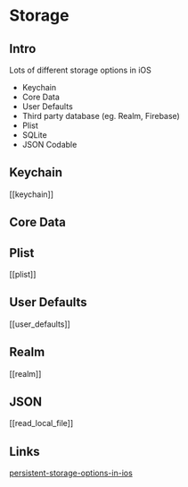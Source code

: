 # Storage

## Intro


Lots of different storage options in iOS

- Keychain
- Core Data
- User Defaults
- Third party database (eg. Realm, Firebase)
- Plist
- SQLite
- JSON Codable


## Keychain

[[keychain]]

## Core Data

## Plist

[[plist]]

## User Defaults

[[user_defaults]]

## Realm

[[realm]]


## JSON
[[read_local_file]]


## Links

[persistent-storage-options-in-ios](https://www.innominds.com/blog/persistent-storage-options-in-ios)

